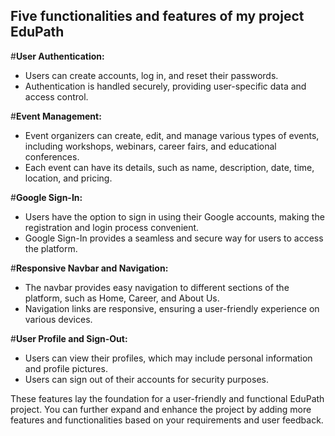 ## Five functionalities and features of my project EduPath

 #**User Authentication:**
   - Users can create accounts, log in, and reset their passwords.
   - Authentication is handled securely, providing user-specific data and access control.

#**Event Management:**
   - Event organizers can create, edit, and manage various types of events, including workshops, webinars, career fairs, and educational conferences.
   - Each event can have its details, such as name, description, date, time, location, and pricing.

 #**Google Sign-In:**
   - Users have the option to sign in using their Google accounts, making the registration and login process convenient.
   - Google Sign-In provides a seamless and secure way for users to access the platform.

#**Responsive Navbar and Navigation:**
   - The navbar provides easy navigation to different sections of the platform, such as Home, Career, and About Us.
   - Navigation links are responsive, ensuring a user-friendly experience on various devices.

 #**User Profile and Sign-Out:**
   - Users can view their profiles, which may include personal information and profile pictures.
   - Users can sign out of their accounts for security purposes.

These features lay the foundation for a user-friendly and functional EduPath project. You can further expand and enhance the project by adding more features and functionalities based on your requirements and user feedback.
